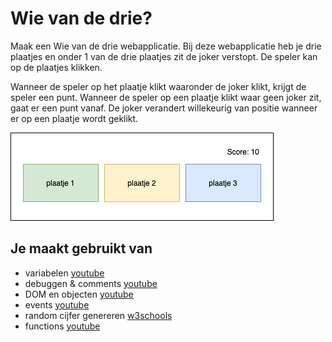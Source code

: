 # Wie van de drie?
Maak een Wie van de drie webapplicatie. Bij deze webapplicatie heb je drie plaatjes en onder 1 van de drie plaatjes zit de joker verstopt. De speler kan op de plaatjes klikken. 

Wanneer de speler op het plaatje klikt waaronder de joker klikt, krijgt de speler een punt. Wanneer de speler op een plaatje klikt waar geen joker zit, gaat er een punt vanaf.
De joker verandert willekeurig van positie wanneer er op een plaatje wordt geklikt.

![Wie van de drie ui](images/WieVanDeDrie-ui.png)

## Je maakt gebruikt van
- variabelen [youtube](https://www.youtube.com/watch?v=HfWaYjRrIM4)
- debuggen & comments [youtube](https://www.youtube.com/watch?v=XUYCOm38SWY)
- DOM en objecten [youtube](https://www.youtube.com/watch?v=k81rBKqwDhU)
- events [youtube](https://www.youtube.com/watch?v=6jYEabxJXxg)
- random cijfer genereren [w3schools](https://www.w3schools.com/js/js_random.asp)
- functions [youtube](https://www.youtube.com/watch?v=zC5cvaETdyQ)